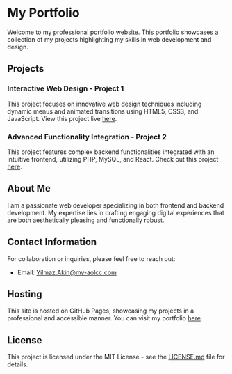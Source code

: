 # My Portfolio

Welcome to my professional portfolio website. This portfolio showcases a collection of my projects highlighting my skills in web development and design.

## Projects

### Interactive Web Design - Project 1
This project focuses on innovative web design techniques including dynamic menus and animated transitions using HTML5, CSS3, and JavaScript. View this project live [here](https://github.com/Yilmazakin).

### Advanced Functionality Integration - Project 2
This project features complex backend functionalities integrated with an intuitive frontend, utilizing PHP, MySQL, and React. Check out this project [here](https://github.com/Yilmazakin).

## About Me

I am a passionate web developer specializing in both frontend and backend development. My expertise lies in crafting engaging digital experiences that are both aesthetically pleasing and functionally robust.

## Contact Information

For collaboration or inquiries, please feel free to reach out:
- Email: [Yilmaz.Akin@my-aolcc.com](mailto:Yilmaz.Akin@my-aolcc.com)

## Hosting

This site is hosted on GitHub Pages, showcasing my projects in a professional and accessible manner. You can visit my portfolio [here](https://github.com/Yilmazakin).

## License

This project is licensed under the MIT License - see the [LICENSE.md](LICENSE.md) file for details.
